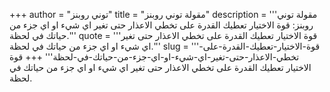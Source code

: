 +++
author = "توني روبنز"
title = "مقولة توني روبنز"
description = '''مقولة توني روبنز: قوة الاختيار تعطيك القدرة على تخطي الاعذار حتى تغير اي شيء او اي جزء من حياتك في لحظة.'''
quote = '''قوة الاختيار تعطيك القدرة على تخطي الاعذار حتى تغير اي شيء او اي جزء من حياتك في لحظة.'''
slug = '''قوة-الاختيار-تعطيك-القدرة-على-تخطي-الاعذار-حتى-تغير-اي-شيء-او-اي-جزء-من-حياتك-في-لحظة'''
+++
قوة الاختيار تعطيك القدرة على تخطي الاعذار حتى تغير اي شيء او اي جزء من حياتك في لحظة.
